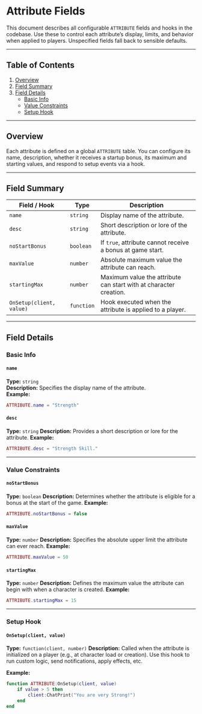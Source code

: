 # Attribute Fields

This document describes all configurable `ATTRIBUTE` fields and hooks in the codebase. Use these to control each attribute’s display, limits, and behavior when applied to players.
Unspecified fields fall back to sensible defaults.

---

## Table of Contents

1. [Overview](#overview)  
2. [Field Summary](#field-summary)  
3. [Field Details](#field-details)  
   - [Basic Info](#basic-info)  
   - [Value Constraints](#value-constraints)  
   - [Setup Hook](#setup-hook)  

---

## Overview

Each attribute is defined on a global `ATTRIBUTE` table. You can configure its name, description, whether it receives a startup bonus, its maximum and starting values, and respond to setup events via a hook.

---

## Field Summary

| Field / Hook             | Type            | Description                                                  |
|--------------------------|-----------------|--------------------------------------------------------------|
| `name`                   | `string`        | Display name of the attribute.                               |
| `desc`                   | `string`        | Short description or lore of the attribute.                  |
| `noStartBonus`           | `boolean`       | If `true`, attribute cannot receive a bonus at game start.   |
| `maxValue`               | `number`        | Absolute maximum value the attribute can reach.             |
| `startingMax`            | `number`        | Maximum value the attribute can start with at character creation. |
| `OnSetup(client, value)` | `function`      | Hook executed when the attribute is applied to a player.     |

---

## Field Details

### Basic Info

#### `name`
**Type:** `string`  
**Description:** Specifies the display name of the attribute.  
**Example:**
```lua
ATTRIBUTE.name = "Strength"
````

#### `desc`

**Type:** `string`
**Description:** Provides a short description or lore for the attribute.
**Example:**

```lua
ATTRIBUTE.desc = "Strength Skill."
```

---

### Value Constraints

#### `noStartBonus`

**Type:** `boolean`
**Description:** Determines whether the attribute is eligible for a bonus at the start of the game.
**Example:**

```lua
ATTRIBUTE.noStartBonus = false
```

#### `maxValue`

**Type:** `number`
**Description:** Specifies the absolute upper limit the attribute can ever reach.
**Example:**

```lua
ATTRIBUTE.maxValue = 50
```

#### `startingMax`

**Type:** `number`
**Description:** Defines the maximum value the attribute can begin with when a character is created.
**Example:**

```lua
ATTRIBUTE.startingMax = 15
```

---

### Setup Hook

#### `OnSetup(client, value)`

**Type:** `function(client, number)`
**Description:** Called when the attribute is initialized on a player (e.g., at character load or creation). Use this hook to run custom logic, send notifications, apply effects, etc.

**Example:**

```lua
function ATTRIBUTE:OnSetup(client, value)
    if value > 5 then
        client:ChatPrint("You are very Strong!")
    end
end
```
